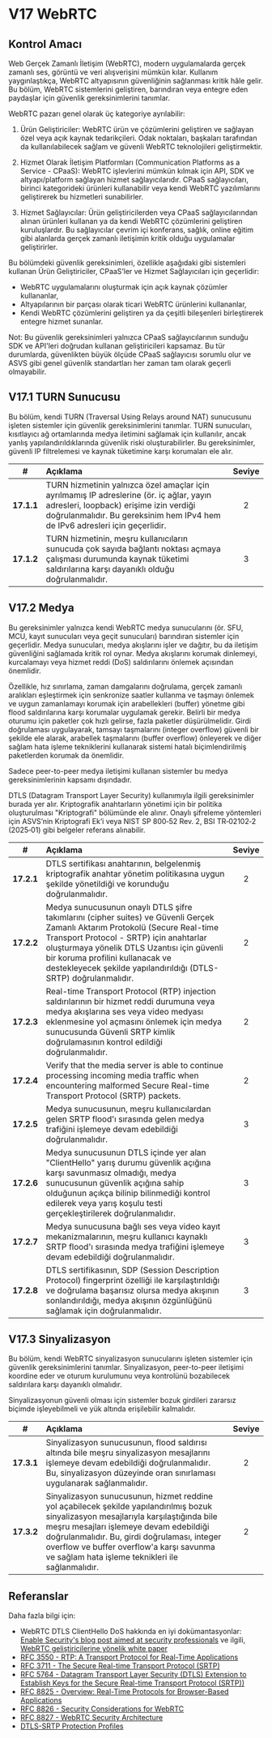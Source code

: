 # V17 WebRTC

## Kontrol Amacı

Web Gerçek Zamanlı İletişim (WebRTC), modern uygulamalarda gerçek zamanlı ses, görüntü ve veri alışverişini mümkün kılar. Kullanım yaygınlaştıkça, WebRTC altyapısının güvenliğinin sağlanması kritik hâle gelir. Bu bölüm, WebRTC sistemlerini geliştiren, barındıran veya entegre eden paydaşlar için güvenlik gereksinimlerini tanımlar.

WebRTC pazarı genel olarak üç kategoriye ayrılabilir:

1. Ürün Geliştiriciler: WebRTC ürün ve çözümlerini geliştiren ve sağlayan özel veya açık kaynak tedarikçileri. Odak noktaları, başkaları tarafından da kullanılabilecek sağlam ve güvenli WebRTC teknolojileri geliştirmektir.

2. Hizmet Olarak İletişim Platformları (Communication Platforms as a Service - CPaaS): WebRTC işlevlerini mümkün kılmak için API, SDK ve altyapı/platform sağlayan hizmet sağlayıcılarıdır. CPaaS sağlayıcıları, birinci kategorideki ürünleri kullanabilir veya kendi WebRTC yazılımlarını geliştirerek bu hizmetleri sunabilirler.

3. Hizmet Sağlayıcılar: Ürün geliştiricilerden veya CPaaS sağlayıcılarından alınan ürünleri kullanan ya da kendi WebRTC çözümlerini geliştiren kuruluşlardır. Bu sağlayıcılar çevrim içi konferans, sağlık, online eğitim gibi alanlarda gerçek zamanlı iletişimin kritik olduğu uygulamalar geliştirirler.

Bu bölümdeki güvenlik gereksinimleri, özellikle aşağıdaki gibi sistemleri kullanan Ürün Geliştiriciler, CPaaS’ler ve Hizmet Sağlayıcıları için geçerlidir:

* WebRTC uygulamalarını oluşturmak için açık kaynak çözümler kullananlar,
* Altyapılarının bir parçası olarak ticari WebRTC ürünlerini kullananlar,
* Kendi WebRTC çözümlerini geliştiren ya da çeşitli bileşenleri birleştirerek entegre hizmet sunanlar.

Not: Bu güvenlik gereksinimleri yalnızca CPaaS sağlayıcılarının sunduğu SDK ve API'leri doğrudan kullanan geliştiricileri kapsamaz. Bu tür durumlarda, güvenlikten büyük ölçüde CPaaS sağlayıcısı sorumlu olur ve ASVS gibi genel güvenlik standartları her zaman tam olarak geçerli olmayabilir.

## V17.1 TURN Sunucusu

Bu bölüm, kendi TURN (Traversal Using Relays around NAT) sunucusunu işleten sistemler için güvenlik gereksinimlerini tanımlar. TURN sunucuları, kısıtlayıcı ağ ortamlarında medya iletimini sağlamak için kullanılır, ancak yanlış yapılandırıldıklarında güvenlik riski oluşturabilirler. Bu gereksinimler, güvenli IP filtrelemesi ve kaynak tüketimine karşı korumaları ele alır.

| # | Açıklama | Seviye |
| :---: | :--- | :---: |
| **17.1.1** | TURN hizmetinin yalnızca özel amaçlar için ayrılmamış IP adreslerine (ör. iç ağlar, yayın adresleri, loopback) erişime izin verdiği doğrulanmalıdır. Bu gereksinim hem IPv4 hem de IPv6 adresleri için geçerlidir. | 2 |
| **17.1.2** | TURN hizmetinin, meşru kullanıcıların sunucuda çok sayıda bağlantı noktası açmaya çalışması durumunda kaynak tüketimi saldırılarına karşı dayanıklı olduğu doğrulanmalıdır. | 3 |

## V17.2 Medya

Bu gereksinimler yalnızca kendi WebRTC medya sunucularını (ör. SFU, MCU, kayıt sunucuları veya geçit sunucuları) barındıran sistemler için geçerlidir. Medya sunucuları, medya akışlarını işler ve dağıtır, bu da iletişim güvenliğini sağlamada kritik rol oynar. Medya akışlarını korumak dinlemeyi, kurcalamayı veya hizmet reddi (DoS) saldırılarını önlemek açısından önemlidir.

Özellikle, hız sınırlama, zaman damgalarını doğrulama, gerçek zamanlı aralıkları eşleştirmek için senkronize saatler kullanma ve taşmayı önlemek ve uygun zamanlamayı korumak için arabellekleri (buffer) yönetme gibi flood saldırılarına karşı korumalar uygulamak gerekir. Belirli bir medya oturumu için paketler çok hızlı gelirse, fazla paketler düşürülmelidir. Girdi doğrulaması uygulayarak, tamsayı taşmalarını (integer overflow) güvenli bir şekilde ele alarak, arabellek taşmalarını (buffer overflow) önleyerek ve diğer sağlam hata işleme tekniklerini kullanarak sistemi hatalı biçimlendirilmiş paketlerden korumak da önemlidir.

Sadece peer-to-peer medya iletişimi kullanan sistemler bu medya gereksinimlerinin kapsamı dışındadır.

DTLS (Datagram Transport Layer Security) kullanımıyla ilgili gereksinimler burada yer alır. Kriptografik anahtarların yönetimi için bir politika oluşturulması "Kriptografi" bölümünde ele alınır. Onaylı şifreleme yöntemleri için ASVS’nin Kriptografi Ek’i veya NIST SP 800‑52 Rev. 2, BSI TR‑02102‑2 (2025‑01) gibi belgeler referans alınabilir.

| # | Açıklama | Seviye |
| :---: | :--- | :---: |
| **17.2.1** | DTLS sertifikası anahtarının, belgelenmiş kriptografik anahtar yönetim politikasına uygun şekilde yönetildiği ve korunduğu doğrulanmalıdır. | 2 |
| **17.2.2** | Medya sunucusunun onaylı DTLS şifre takımlarını (cipher suites) ve Güvenli Gerçek Zamanlı Aktarım Protokolü (Secure Real-time Transport Protocol - SRTP) için anahtarlar oluşturmaya yönelik DTLS Uzantısı için güvenli bir koruma profilini kullanacak ve destekleyecek şekilde yapılandırıldığı (DTLS-SRTP) doğrulanmalıdır. | 2 |
| **17.2.3** | Real-time Transport Protocol (RTP) injection saldırılarının bir hizmet reddi durumuna veya medya akışlarına ses veya video medyası eklenmesine yol açmasını önlemek için medya sunucusunda Güvenli SRTP kimlik doğrulamasının kontrol edildiği doğrulanmalıdır. | 2 |
| **17.2.4** | Verify that the media server is able to continue processing incoming media traffic when encountering malformed Secure Real-time Transport Protocol (SRTP) packets. | 2 |
| **17.2.5** | Medya sunucusunun, meşru kullanıcılardan gelen SRTP flood'ı sırasında gelen medya trafiğini işlemeye devam edebildiği doğrulanmalıdır. | 3 |
| **17.2.6** | Medya sunucusunun DTLS içinde yer alan "ClientHello" yarış durumu güvenlik açığına karşı savunmasız olmadığı, medya sunucusunun güvenlik açığına sahip olduğunun açıkça bilinip bilinmediği kontrol edilerek veya yarış koşulu testi gerçekleştirilerek doğrulanmalıdır. | 3 |
| **17.2.7** | Medya sunucusuna bağlı ses veya video kayıt mekanizmalarının, meşru kullanıcı kaynaklı SRTP flood'ı sırasında medya trafiğini işlemeye devam edebildiği doğrulanmalıdır. | 3 |
| **17.2.8** | DTLS sertifikasının, SDP (Session Description Protocol) fingerprint özelliği ile karşılaştırıldığı ve doğrulama başarısız olursa medya akışının sonlandırıldığı, medya akışının özgünlüğünü sağlamak için doğrulanmalıdır. | 3 |

## V17.3 Sinyalizasyon

Bu bölüm, kendi WebRTC sinyalizasyon sunucularını işleten sistemler için güvenlik gereksinimlerini tanımlar. Sinyalizasyon, peer-to-peer iletişimi koordine eder ve oturum kurulumunu veya kontrolünü bozabilecek saldırılara karşı dayanıklı olmalıdır.

Sinyalizasyonun güvenli olması için sistemler bozuk girdileri zararsız biçimde işleyebilmeli ve yük altında erişilebilir kalmalıdır.

| # | Açıklama | Seviye |
| :---: | :--- | :---: |
| **17.3.1** | Sinyalizasyon sunucusunun, flood saldırısı altında bile meşru sinyalizasyon mesajlarını işlemeye devam edebildiği doğrulanmalıdır. Bu, sinyalizasyon düzeyinde oran sınırlaması uygulanarak sağlanmalıdır. | 2 |
| **17.3.2** | Sinyalizasyon sunucusunun, hizmet reddine yol açabilecek şekilde yapılandırılmış bozuk sinyalizasyon mesajlarıyla karşılaştığında bile meşru mesajları işlemeye devam edebildiği doğrulanmalıdır. Bu, girdi doğrulaması, integer overflow ve buffer overflow'a karşı savunma ve sağlam hata işleme teknikleri ile sağlanmalıdır. | 2 |

## Referanslar

Daha fazla bilgi için:

* WebRTC DTLS ClientHello DoS hakkında en iyi dokümantasyonlar: [Enable Security's blog post aimed at security professionals](https://www.enablesecurity.com/blog/novel-dos-vulnerability-affecting-webrtc-media-servers/) ve ilgili, [WebRTC geliştiricilerine yönelik white paper](https://www.enablesecurity.com/blog/webrtc-hello-race-conditions-paper/)
* [RFC 3550 - RTP: A Transport Protocol for Real-Time Applications](https://www.rfc-editor.org/rfc/rfc3550)
* [RFC 3711 - The Secure Real-time Transport Protocol (SRTP)](https://datatracker.ietf.org/doc/html/rfc3711)
* [RFC 5764 - Datagram Transport Layer Security (DTLS) Extension to Establish Keys for the Secure Real-time Transport Protocol (SRTP))](https://datatracker.ietf.org/doc/html/rfc5764)
* [RFC 8825 - Overview: Real-Time Protocols for Browser-Based Applications](https://www.rfc-editor.org/info/rfc8825)
* [RFC 8826 - Security Considerations for WebRTC](https://www.rfc-editor.org/info/rfc8826)
* [RFC 8827 - WebRTC Security Architecture](https://www.rfc-editor.org/info/rfc8827)
* [DTLS-SRTP Protection Profiles](https://www.iana.org/assignments/srtp-protection/srtp-protection.xhtml)
